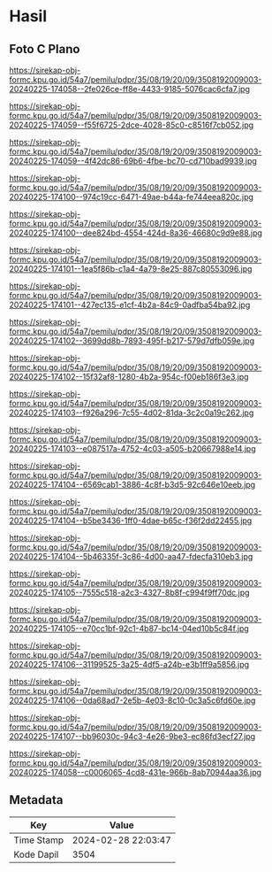 # Hasil

## Foto C Plano

https://sirekap-obj-formc.kpu.go.id/54a7/pemilu/pdpr/35/08/19/20/09/3508192009003-20240225-174058--2fe026ce-ff8e-4433-9185-5076cac6cfa7.jpg

https://sirekap-obj-formc.kpu.go.id/54a7/pemilu/pdpr/35/08/19/20/09/3508192009003-20240225-174059--f55f6725-2dce-4028-85c0-c8516f7cb052.jpg

https://sirekap-obj-formc.kpu.go.id/54a7/pemilu/pdpr/35/08/19/20/09/3508192009003-20240225-174059--4f42dc86-69b6-4fbe-bc70-cd710bad9939.jpg

https://sirekap-obj-formc.kpu.go.id/54a7/pemilu/pdpr/35/08/19/20/09/3508192009003-20240225-174100--974c19cc-6471-49ae-b44a-fe744eea820c.jpg

https://sirekap-obj-formc.kpu.go.id/54a7/pemilu/pdpr/35/08/19/20/09/3508192009003-20240225-174100--dee824bd-4554-424d-8a36-46680c9d9e88.jpg

https://sirekap-obj-formc.kpu.go.id/54a7/pemilu/pdpr/35/08/19/20/09/3508192009003-20240225-174101--1ea5f86b-c1a4-4a79-8e25-887c80553096.jpg

https://sirekap-obj-formc.kpu.go.id/54a7/pemilu/pdpr/35/08/19/20/09/3508192009003-20240225-174101--427ec135-e1cf-4b2a-84c9-0adfba54ba92.jpg

https://sirekap-obj-formc.kpu.go.id/54a7/pemilu/pdpr/35/08/19/20/09/3508192009003-20240225-174102--3699dd8b-7893-495f-b217-579d7dfb059e.jpg

https://sirekap-obj-formc.kpu.go.id/54a7/pemilu/pdpr/35/08/19/20/09/3508192009003-20240225-174102--15f32af8-1280-4b2a-954c-f00eb186f3e3.jpg

https://sirekap-obj-formc.kpu.go.id/54a7/pemilu/pdpr/35/08/19/20/09/3508192009003-20240225-174103--f926a296-7c55-4d02-81da-3c2c0a19c262.jpg

https://sirekap-obj-formc.kpu.go.id/54a7/pemilu/pdpr/35/08/19/20/09/3508192009003-20240225-174103--e087517a-4752-4c03-a505-b20667988e14.jpg

https://sirekap-obj-formc.kpu.go.id/54a7/pemilu/pdpr/35/08/19/20/09/3508192009003-20240225-174104--6569cab1-3886-4c8f-b3d5-92c646e10eeb.jpg

https://sirekap-obj-formc.kpu.go.id/54a7/pemilu/pdpr/35/08/19/20/09/3508192009003-20240225-174104--b5be3436-1ff0-4dae-b65c-f36f2dd22455.jpg

https://sirekap-obj-formc.kpu.go.id/54a7/pemilu/pdpr/35/08/19/20/09/3508192009003-20240225-174104--5b46335f-3c86-4d00-aa47-fdecfa310eb3.jpg

https://sirekap-obj-formc.kpu.go.id/54a7/pemilu/pdpr/35/08/19/20/09/3508192009003-20240225-174105--7555c518-a2c3-4327-8b8f-c994f9ff70dc.jpg

https://sirekap-obj-formc.kpu.go.id/54a7/pemilu/pdpr/35/08/19/20/09/3508192009003-20240225-174105--e70cc1bf-92c1-4b87-bc14-04ed10b5c84f.jpg

https://sirekap-obj-formc.kpu.go.id/54a7/pemilu/pdpr/35/08/19/20/09/3508192009003-20240225-174106--31199525-3a25-4df5-a24b-e3b1ff9a5856.jpg

https://sirekap-obj-formc.kpu.go.id/54a7/pemilu/pdpr/35/08/19/20/09/3508192009003-20240225-174106--0da68ad7-2e5b-4e03-8c10-0c3a5c6fd60e.jpg

https://sirekap-obj-formc.kpu.go.id/54a7/pemilu/pdpr/35/08/19/20/09/3508192009003-20240225-174107--bb96030c-94c3-4e26-9be3-ec86fd3ecf27.jpg

https://sirekap-obj-formc.kpu.go.id/54a7/pemilu/pdpr/35/08/19/20/09/3508192009003-20240225-174058--c0006065-4cd8-431e-966b-8ab70944aa36.jpg


## Metadata

| Key        | Value               |
| ---------- | ------------------- |
| Time Stamp | 2024-02-28 22:03:47 |
| Kode Dapil | 3504                |



